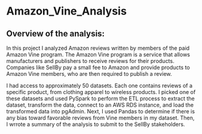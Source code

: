 # Amazon_Vine_Analysis

## Overview of the analysis:

In this project I analyzed Amazon reviews written by members of the paid Amazon Vine program. The Amazon Vine program is a service that allows manufacturers and publishers to receive reviews for their products. Companies like SellBy pay a small fee to Amazon and provide products to Amazon Vine members, who are then required to publish a review.

I had access to approximately 50 datasets. Each one contains reviews of a specific product, from clothing apparel to wireless products. I picked one of these datasets and used PySpark to perform the ETL process to extract the dataset, transform the data, connect to an AWS RDS instance, and load the transformed data into pgAdmin. Next, I used Pandas to determine if there is any bias toward favorable reviews from Vine members in my dataset. Then, I wrrote a summary of the analysis to submit to the SellBy stakeholders.
